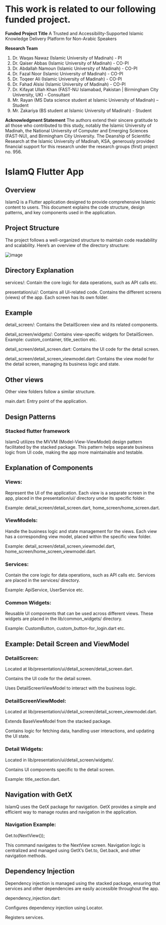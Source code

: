 # This work is related to our following funded project.

**Funded Project Title** 
A Trusted and Accessibility-Supported Islamic Knowledge Delivery Platform for Non-Arabic Speakers

**Research Team**
1.	Dr. Waqas Nawaz (Islamic University of Madinah) - PI
2.	Dr. Qaiser Abbas (Islamic University of Madinah) - CO-PI
3.	Dr. Abdallah Namoun (Islamic University of Madinah) - CO-PI
4.	Dr. Fazal Noor (Islamic University of Madinah) - CO-PI
5.	Dr. Toqeer Ali (Islamic University of Madinah) - CO-PI
6.	Dr. Fahad Alsisi (Islamic University of Madinah) - CO-PI
7.	Dr. Kifayat Ullah Khan (FAST-NU Islamabad, Pakistan | Birmingham City University, UK) - Consultant
8.	Mr. Rayan (MS Data science student at Islamic University of Madinah) – Student
9.	Mr. Zakariya (BS student at Islamic University of Madinah) - Student

**Acknowledgment Statement**
The authors extend their sincere gratitude to all those who contributed to this study, notably the Islamic University of Madinah, the National University of Computer and Emerging Sciences (FAST-NU), and Birmingham City University. The Deanship of Scientific Research at the Islamic University of Madinah, KSA, generously provided financial support for this research under the research groups (first) project no. 956.


# IslamQ Flutter App

## Overview

IslamQ is a Flutter application designed to provide comprehensive Islamic content to users. This document explains the code structure, design patterns, and key components used in the application.

## Project Structure

The project follows a well-organized structure to maintain code readability and scalability. Here’s an overview of the directory structure:

![image](https://github.com/grayhatdevelopers/uni-of-madinah/assets/113006875/3bf4844c-9862-4f1f-95a0-158b235f3801)

## Directory Explanation

services/: Contain the core logic for data operations, such as API calls etc.

presentation/ui/: Contains all UI-related code. Contains the different screens (views) of the app. Each screen has its own folder. 

## Example 

detail_screen/: Contains the DetailScreen view and its related components.

detail_screen/widgets/: Contains view-specific widgets for DetailScreen. Example: custom_container, title_section etc.

detail_screen/detail_screen.dart: Contains the UI code for the detail screen.

detail_screen/detail_screen_viewmodel.dart: Contains the view model for the detail screen, managing its business logic and state.

## Other views

Other view folders follow a similar structure.

main.dart: Entry point of the application.

## Design Patterns
### Stacked flutter framework
IslamQ utilizes the MVVM (Model-View-ViewModel) design pattern facilitated by the stacked package. This pattern helps separate business logic from UI code, making the app more maintainable and testable.

## Explanation of Components
### Views: 
Represent the UI of the application. Each view is a separate screen in the app, placed in the presentation/ui/ directory under its specific folder.

Example: detail_screen/detail_screen.dart, home_screen/home_screen.dart.

### ViewModels: 

Handle the business logic and state management for the views. Each view has a corresponding view model, placed within the specific view folder.

Example: detail_screen/detail_screen_viewmodel.dart, home_screen/home_screen_viewmodel.dart.

### Services: 

Contain the core logic for data operations, such as API calls etc. Services are placed in the services/ directory.

Example: ApiService, UserService etc.

### Common Widgets: 

Reusable UI components that can be used across different views. These widgets are placed in the lib/common_widgets/ directory.

Example: CustomButton, custom_button-for_login.dart etc.

## Example: Detail Screen and ViewModel

### DetailScreen:

Located at lib/presentation/ui/detail_screen/detail_screen.dart.

Contains the UI code for the detail screen.

Uses DetailScreenViewModel to interact with the business logic.

### DetailScreenViewModel:

Located at lib/presentation/ui/detail_screen/detail_screen_viewmodel.dart.

Extends BaseViewModel from the stacked package.

Contains logic for fetching data, handling user interactions, and updating the UI state.

### Detail Widgets:

Located in lib/presentation/ui/detail_screen/widgets/.

Contains UI components specific to the detail screen.

Example: title_section.dart.

## Navigation with GetX
IslamQ uses the GetX package for navigation. GetX provides a simple and efficient way to manage routes and navigation in the application.

### Navigation Example:
Get.to(NextView());

This command navigates to the NextView screen. Navigation logic is centralized and managed using GetX’s Get.to, Get.back, and other navigation methods.

## Dependency Injection

Dependency injection is managed using the stacked package, ensuring that services and other dependencies are easily accessible throughout the app.

dependency_injection.dart:

Configures dependency injection using Locator.

Registers services.
 
